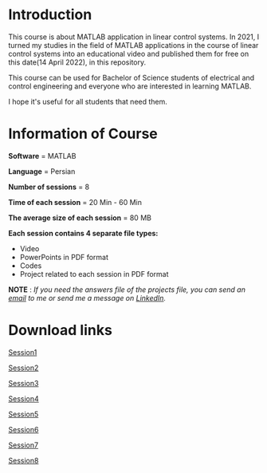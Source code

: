 # Introduction
This course is about MATLAB application in linear control systems.
In 2021, I turned my studies in the field of MATLAB applications in the course of linear control systems into an educational video and published them for free on this date(14 April 2022), in this repository.

This course can be used for Bachelor of Science students of electrical and control engineering and everyone who are interested in learning MATLAB.

I hope it's useful for all students that need them.

# Information of Course
**Software** = MATLAB

**Language** = Persian

**Number of sessions** = 8

**Time of each session** = 20 Min - 60 Min

**The average size of each session** = 80 MB

**Each session contains 4 separate file types:**
+ Video
+ PowerPoints in PDF format
+ Codes
+ Project related to each session in PDF format

**NOTE** : *If you need the answers file of the projects file, you can send an [email](https://github.com/FtmsdtHosseini) to me or send me a message on [LinkedIn](https://www.linkedin.com/in/fatemesadat-hosseini/).*

# Download links
[Session1](https://drive.google.com/drive/folders/1Pia_jeDKNjSQ6z1Q6mwYUO-jI-GSlFBA?usp=sharing)

[Session2](https://drive.google.com/drive/folders/1FHRp3dS38zZgm-OVR4SKMX8YFbnHLM3a?usp=sharing)

[Session3](https://drive.google.com/drive/folders/1scRpKcn4Pj80lxA2yGhdwBsEeoLtgAUm?usp=sharing)

[Session4](https://drive.google.com/drive/folders/1H2eGtn0cPF13c6urQsWdDTR8cg5zXpZl?usp=sharing)

[Session5](https://drive.google.com/drive/folders/1WT-ax5iaqte5HwJMicJUWcyY_KNap0Sa?usp=sharing)

[Session6](https://drive.google.com/drive/folders/1l04p-6A7PBA4xTFPShLyfsS2kQgaVuyl?usp=sharing)

[Session7](https://drive.google.com/drive/folders/1nhvRT_XsUJ9gjmE0Bs05TYiwAF-dEFwe?usp=sharing)

[Session8](https://drive.google.com/drive/folders/1XCJk18dinQlU1J3VIxskVPHk5chwAtgM?usp=sharing)
